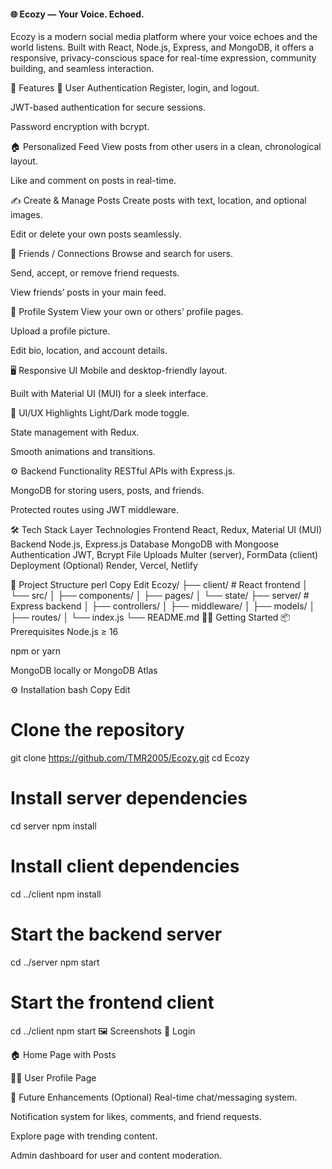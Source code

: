 #### 🌐 Ecozy — Your Voice. Echoed.
Ecozy is a modern social media platform where your voice echoes and the world listens. Built with React, Node.js, Express, and MongoDB, it offers a responsive, privacy-conscious space for real-time expression, community building, and seamless interaction.

<div align="center">





</div>
🚀 Features
👤 User Authentication
Register, login, and logout.

JWT-based authentication for secure sessions.

Password encryption with bcrypt.

🏠 Personalized Feed
View posts from other users in a clean, chronological layout.

Like and comment on posts in real-time.

✍️ Create & Manage Posts
Create posts with text, location, and optional images.

Edit or delete your own posts seamlessly.

🤝 Friends / Connections
Browse and search for users.

Send, accept, or remove friend requests.

View friends’ posts in your main feed.

📸 Profile System
View your own or others’ profile pages.

Upload a profile picture.

Edit bio, location, and account details.

🖥️ Responsive UI
Mobile and desktop-friendly layout.

Built with Material UI (MUI) for a sleek interface.

🌈 UI/UX Highlights
Light/Dark mode toggle.

State management with Redux.

Smooth animations and transitions.

⚙️ Backend Functionality
RESTful APIs with Express.js.

MongoDB for storing users, posts, and friends.

Protected routes using JWT middleware.

🛠️ Tech Stack
Layer	Technologies
Frontend	React, Redux, Material UI (MUI)
Backend	Node.js, Express.js
Database	MongoDB with Mongoose
Authentication	JWT, Bcrypt
File Uploads	Multer (server), FormData (client)
Deployment	(Optional) Render, Vercel, Netlify

📁 Project Structure
perl
Copy
Edit
Ecozy/
├── client/              # React frontend
│   └── src/
│       ├── components/
│       ├── pages/
│       └── state/
├── server/              # Express backend
│   ├── controllers/
│   ├── middleware/
│   ├── models/
│   ├── routes/
│   └── index.js
└── README.md
🧑‍💻 Getting Started
📦 Prerequisites
Node.js ≥ 16

npm or yarn

MongoDB locally or MongoDB Atlas

⚙️ Installation
bash
Copy
Edit
# Clone the repository
git clone https://github.com/TMR2005/Ecozy.git
cd Ecozy

# Install server dependencies
cd server
npm install

# Install client dependencies
cd ../client
npm install

# Start the backend server
cd ../server
npm start

# Start the frontend client
cd ../client
npm start
🖼️ Screenshots
🔐 Login


🏠 Home Page with Posts


🙍‍♂️ User Profile Page


📌 Future Enhancements (Optional)
Real-time chat/messaging system.

Notification system for likes, comments, and friend requests.

Explore page with trending content.

Admin dashboard for user and content moderation.

